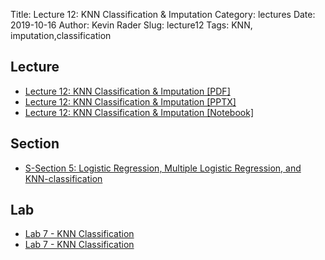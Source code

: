 Title: Lecture 12: KNN Classification & Imputation
Category: lectures
Date: 2019-10-16
Author: Kevin Rader
Slug: lecture12
Tags: KNN, imputation,classification


## Lecture

- [Lecture 12: KNN Classification & Imputation [PDF]]({attach}presentation/Lecture12_kNNclassAndImputation.pdf)
- [Lecture 12: KNN Classification & Imputation [PPTX]]({attach}presentation/Lecture12_kNNclassAndImputation.pptx)
- [Lecture 12: KNN Classification & Imputation [Notebook]]({filename}presentation/Lecture12.ipynb)


## Section

- [S-Section 5: Logistic Regression, Multiple Logistic Regression, and KNN-classification ]({static}../../sections/section5/notebook/cs109a_section_5.ipynb)


## Lab
- [Lab 7 - KNN Classification]({filename}../../labs/lab07/notebooks/cs109a_lab7_knnclassification_imputation.ipynb)
- [Lab 7 - KNN Classification]({filename}../../labs/lab07/notebooks/cs109a_lab7_knnclassification_imputation_solutions.ipynb)
